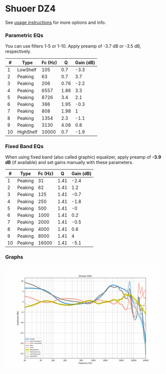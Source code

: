 # Shuoer DZ4
See [usage instructions](https://github.com/jaakkopasanen/AutoEq#usage) for more options and info.

### Parametric EQs
You can use filters 1-5 or 1-10. Apply preamp of -3.7 dB or -3.5 dB, respectively.

|   # | Type      |   Fc (Hz) |    Q |   Gain (dB) |
|-----|-----------|-----------|------|-------------|
|   1 | LowShelf  |       105 | 0.7  |        -3.3 |
|   2 | Peaking   |        63 | 0.7  |         3.7 |
|   3 | Peaking   |       206 | 0.76 |        -2.2 |
|   4 | Peaking   |      6557 | 1.86 |         3.3 |
|   5 | Peaking   |      8726 | 3.4  |         2.1 |
|   6 | Peaking   |       386 | 1.95 |        -0.3 |
|   7 | Peaking   |       808 | 1.98 |         1   |
|   8 | Peaking   |      1354 | 2.3  |        -1.1 |
|   9 | Peaking   |      3130 | 4.08 |         0.8 |
|  10 | HighShelf |     10000 | 0.7  |        -1.9 |

### Fixed Band EQs
When using fixed band (also called graphic) equalizer, apply preamp of **-3.9 dB** (if available) and set gains manually with these parameters.

|   # | Type    |   Fc (Hz) |    Q |   Gain (dB) |
|-----|---------|-----------|------|-------------|
|   1 | Peaking |        31 | 1.41 |        -2.4 |
|   2 | Peaking |        62 | 1.41 |         1.2 |
|   3 | Peaking |       125 | 1.41 |        -0.7 |
|   4 | Peaking |       250 | 1.41 |        -1.8 |
|   5 | Peaking |       500 | 1.41 |        -0   |
|   6 | Peaking |      1000 | 1.41 |         0.2 |
|   7 | Peaking |      2000 | 1.41 |        -0.5 |
|   8 | Peaking |      4000 | 1.41 |         0.6 |
|   9 | Peaking |      8000 | 1.41 |         4   |
|  10 | Peaking |     16000 | 1.41 |        -5.1 |

### Graphs
![](./Shuoer%20DZ4.png)

